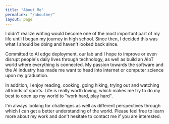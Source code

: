 ```yaml
---
title: "About Me"
permalink: "/aboutme/"
layout: page
---
```


I didn't realize writing would become one of the most important part of my life until I began my journey in high school. Since then, I decided this was what I should be doing and haven't looked back since.

Committed to AI edge deployment, our lab and I hope to improve or even disrupt people's daily lives through technology, as well as build an AIoT world where everything is connected. My passion towards the software and the AI industry has made me want to head into internet or computer science upon my graduation.

In addition, I enjoy reading, cooking, going hiking, trying out and watching all kinds of sports. Life is really worth loving, which makes me try to do my best to open up my world to "work hard, play hard".

I'm always looking for challenges as well as different perspectives through which I can get a better understanding of the world. Please feel free to learn more about my work and don't hesitate to contact me if you are interested.


